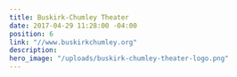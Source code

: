 ```yaml
---
title: Buskirk-Chumley Theater
date: 2017-04-29 11:28:00 -04:00
position: 6
link: "//www.buskirkchumley.org"
description:
hero_image: "/uploads/buskirk-chumley-theater-logo.png"
---
```


